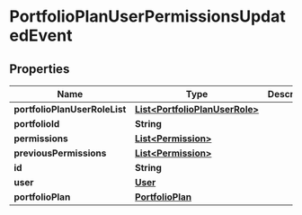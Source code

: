 
# PortfolioPlanUserPermissionsUpdatedEvent

## Properties
Name | Type | Description | Notes
------------ | ------------- | ------------- | -------------
**portfolioPlanUserRoleList** | [**List&lt;PortfolioPlanUserRole&gt;**](PortfolioPlanUserRole.md) |  |  [optional]
**portfolioId** | **String** |  |  [optional]
**permissions** | [**List&lt;Permission&gt;**](Permission.md) |  |  [optional]
**previousPermissions** | [**List&lt;Permission&gt;**](Permission.md) |  |  [optional]
**id** | **String** |  |  [optional]
**user** | [**User**](User.md) |  |  [optional]
**portfolioPlan** | [**PortfolioPlan**](PortfolioPlan.md) |  |  [optional]



